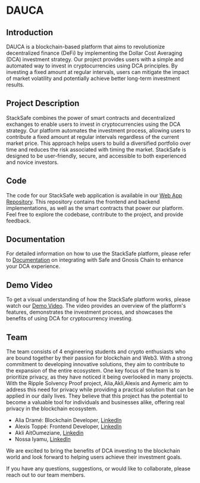 
# DAUCA
## Introduction

DAUCA is a blockchain-based platform that aims to revolutionize decentralized finance (DeFi) by implementing the Dollar Cost Averaging (DCA) investment strategy. Our project provides users with a simple and automated way to invest in cryptocurrencies using DCA principles. By investing a fixed amount at regular intervals, users can mitigate the impact of market volatility and potentially achieve better long-term investment results.

## Project Description

StackSafe combines the power of smart contracts and decentralized exchanges to enable users to invest in cryptocurrencies using the DCA strategy. Our platform automates the investment process, allowing users to contribute a fixed amount at regular intervals regardless of the current market price. This approach helps users to build a diversified portfolio over time and reduces the risk associated with timing the market. StackSafe is designed to be user-friendly, secure, and accessible to both experienced and novice investors.

## Code

The code for our StackSafe web application is available in our [Web App Repository](https://github.com/StackSafe/web-App). This repository contains the frontend and backend implementations, as well as the smart contracts that power our platform. Feel free to explore the codebase, contribute to the project, and provide feedback.

## Documentation

For detailed information on how to use the StackSafe platform, please refer to [Documentation](https://gnosis.io/)  on integrating with Safe and Gnosis Chain to enhance your DCA experience.

## Demo Video

To get a visual understanding of how the StackSafe platform works, please watch our [Demo Video](https://www.youtube.com/watch?v=demo-video-link). The video provides an overview of the platform's features, demonstrates the investment process, and showcases the benefits of using DCA for cryptocurrency investing.

## Team

The team consists of 4 engineering students and crypto enthusiasts who are bound together by their passion for blockchain and Web3. With a strong commitment to developing innovative solutions, they aim to contribute to the expansion of the entire ecosystem. One key focus of the team is to prioritize privacy, as they have noticed it being overlooked in many projects. With the Ripple Solvency Proof project, Alia,Akli,Alexis and Aymeric aim to address this need for privacy while providing a practical solution that can be applied in our daily lives. They believe that this project has the potential to become a valuable tool for individuals and businesses alike, offering real privacy in the blockchain ecosystem.

- Alia Dramé: Blockchain Developer, [LinkedIn](https://www.linkedin.com/in/alia-drame)
- Alexis Toppé: Frontend Developer, [LinkedIn](https://www.linkedin.com/in/alexis-toppe)
- Akli AitOumeziane, [Linkedin](https://www.linkedin.com/in/akli-ait-oumeziane)
- Nossa Iyamu, [LinkedIn](https://www.linkedin.com/in/nossa-iyamu/)

We are excited to bring the benefits of DCA investing to the blockchain world and look forward to helping users achieve their investment goals.

If you have any questions, suggestions, or would like to collaborate, please reach out to our team members.

